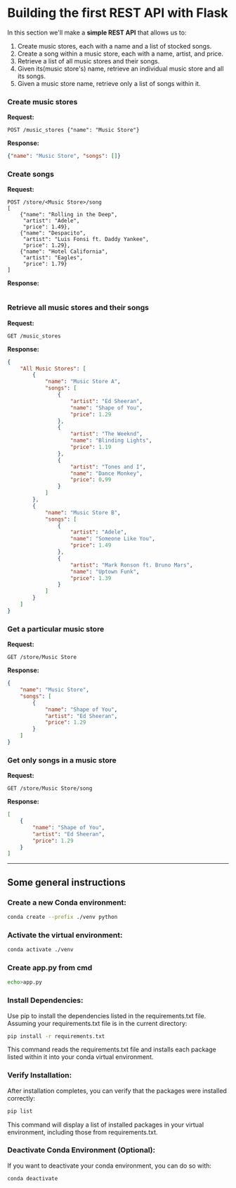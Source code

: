 # Building the first REST API with Flask 

In this section we'll make a **simple REST API** that allows us to:

1. Create music stores, each with a name and a list of stocked songs.
2. Create a song within a music store, each with a name, artist, and price.
3. Retrieve a list of all music stores and their songs.
4. Given its(music store's) name, retrieve an individual music store and all its songs.
5. Given a music store name, retrieve only a list of songs within it.

### Create music stores
**Request:**
```
POST /music_stores {"name": "Music Store"}
```
**Response:**

```json
{"name": "Music Store", "songs": []}
```

### Create songs
**Request:**

```
POST /store/<Music Store>/song
[
	{"name": "Rolling in the Deep",
	 "artist": "Adele",
	 "price": 1.49},
	{"name": "Despacito",
	 "artist": "Luis Fonsi ft. Daddy Yankee",
	 "price": 1.29},
	{"name": "Hotel California",
	 "artist": "Eagles",
	 "price": 1.79}
]
```
**Response:**

```json

```

### Retrieve all music stores and their songs
**Request:**
```
GET /music_stores
```
**Response:**

```json
{
	"All Music Stores": [
		{
			"name": "Music Store A",
			"songs": [
				{
					"artist": "Ed Sheeran",
					"name": "Shape of You",
					"price": 1.29
				},
				{
					"artist": "The Weeknd",
					"name": "Blinding Lights",
					"price": 1.19
				},
				{
					"artist": "Tones and I",
					"name": "Dance Monkey",
					"price": 0.99
				}
			]
		},
		{
			"name": "Music Store B",
			"songs": [
				{
					"artist": "Adele",
					"name": "Someone Like You",
					"price": 1.49
				},
				{
					"artist": "Mark Ronson ft. Bruno Mars",
					"name": "Uptown Funk",
					"price": 1.39
				}
			]
		}
	]
}
```
### Get a particular music store
**Request:**
```
GET /store/Music Store
```
**Response:**

```json
{
    "name": "Music Store",
    "songs": [
        {
            "name": "Shape of You",
            "artist": "Ed Sheeran",
            "price": 1.29
        }
    ]
}
```
### Get only songs in a music store
**Request:**
```
GET /store/Music Store/song
```
**Response:**

```json
[
    {
        "name": "Shape of You",
        "artist": "Ed Sheeran",
        "price": 1.29
    }
]
```
<hr>

## Some general instructions

### Create a new Conda environment:

```bash
conda create --prefix ./venv python
```

### Activate the virtual environment:

```bash
conda activate ./venv
```
### Create app.py from cmd 

```bash
echo>app.py
```

### Install Dependencies:
Use pip to install the dependencies listed in the requirements.txt file. Assuming your requirements.txt file is in the current directory:

```bash
pip install -r requirements.txt
```
This command reads the requirements.txt file and installs each package listed within it into your conda virtual environment.

### Verify Installation:
After installation completes, you can verify that the packages were installed correctly:

```bash
pip list
```
This command will display a list of installed packages in your virtual environment, including those from requirements.txt.

### Deactivate Conda Environment (Optional):
If you want to deactivate your conda environment, you can do so with:

```bash
conda deactivate
```

